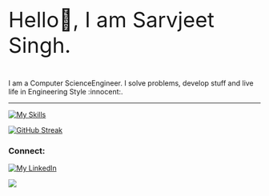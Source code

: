 <p style="font-size: 300%;"> Hello👋, I am Sarvjeet Singh.  </p>

<p> I am a Computer ScienceEngineer. I solve problems, develop stuff and live life in Engineering Style :innocent:.   </p>

<hr>


[![My Skills](https://skillicons.dev/icons?i=py,js,html,css,py,c,django,cpp,bootstrap,azure,flask,figma,github,git,heroku,java,linux,mysql,netlify,postman,react,tensorflow,vscode,sqlite,gcp)](https://skillicons.dev)

[![GitHub Streak](https://github-readme-streak-stats-amber.vercel.app?user=aazad20&theme=dark&hide_border=true&date_format=M%20j%5B%2C%20Y%5D)](https://git.io/streak-stats)


### Connect:
[![My LinkedIn](https://skillicons.dev/icons?i=linkedin)](https://www.linkedin.com/in/sarvjeet-singh-6249551b7/)


![](https://komarev.com/ghpvc/?username=aazad20)
